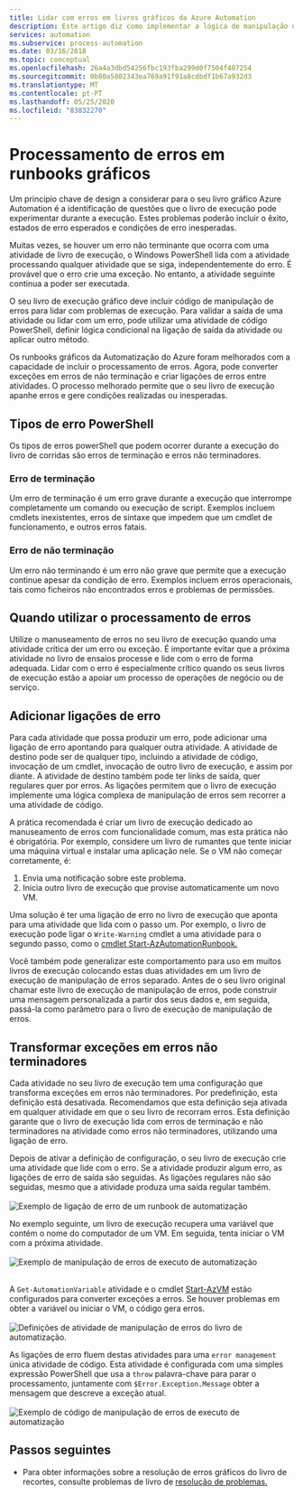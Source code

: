 ```yaml
---
title: Lidar com erros em livros gráficos da Azure Automation
description: Este artigo diz como implementar a lógica de manipulação de erros em livros gráficos.
services: automation
ms.subservice: process-automation
ms.date: 03/16/2018
ms.topic: conceptual
ms.openlocfilehash: 26a4a3dbd54256fbc193fba299d0f7504f407254
ms.sourcegitcommit: 0b80a5802343ea769a91f91a8cdbdf1b67a932d3
ms.translationtype: MT
ms.contentlocale: pt-PT
ms.lasthandoff: 05/25/2020
ms.locfileid: "83832270"
---
```

# <a name="handle-errors-in-graphical-runbooks"></a>Processamento de erros em runbooks gráficos

Um princípio chave de design a considerar para o seu livro gráfico Azure Automation é a identificação de questões que o livro de execução pode experimentar durante a execução. Estes problemas poderão incluir o êxito, estados de erro esperados e condições de erro inesperadas.

Muitas vezes, se houver um erro não terminante que ocorra com uma atividade de livro de execução, o Windows PowerShell lida com a atividade processando qualquer atividade que se siga, independentemente do erro. É provável que o erro crie uma exceção. No entanto, a atividade seguinte continua a poder ser executada.

O seu livro de execução gráfico deve incluir código de manipulação de erros para lidar com problemas de execução. Para validar a saída de uma atividade ou lidar com um erro, pode utilizar uma atividade de código PowerShell, definir lógica condicional na ligação de saída da atividade ou aplicar outro método.

Os runbooks gráficos da Automatização do Azure foram melhorados com a capacidade de incluir o processamento de erros. Agora, pode converter exceções em erros de não terminação e criar ligações de erros entre atividades. O processo melhorado permite que o seu livro de execução apanhe erros e gere condições realizadas ou inesperadas. 

## <a name="powershell-error-types"></a>Tipos de erro PowerShell

Os tipos de erros powerShell que podem ocorrer durante a execução do livro de corridas são erros de terminação e erros não terminadores.
 
### <a name="terminating-error"></a>Erro de terminação

Um erro de terminação é um erro grave durante a execução que interrompe completamente um comando ou execução de script. Exemplos incluem cmdlets inexistentes, erros de sintaxe que impedem que um cmdlet de funcionamento, e outros erros fatais.

### <a name="non-terminating-error"></a>Erro de não terminação

Um erro não terminando é um erro não grave que permite que a execução continue apesar da condição de erro. Exemplos incluem erros operacionais, tais como ficheiros não encontrados erros e problemas de permissões.

## <a name="when-to-use-error-handling"></a>Quando utilizar o processamento de erros

Utilize o manuseamento de erros no seu livro de execução quando uma atividade crítica der um erro ou exceção. É importante evitar que a próxima atividade no livro de ensaios processe e lide com o erro de forma adequada. Lidar com o erro é especialmente crítico quando os seus livros de execução estão a apoiar um processo de operações de negócio ou de serviço.

## <a name="add-error-links"></a>Adicionar ligações de erro

Para cada atividade que possa produzir um erro, pode adicionar uma ligação de erro apontando para qualquer outra atividade. A atividade de destino pode ser de qualquer tipo, incluindo a atividade de código, invocação de um cmdlet, invocação de outro livro de execução, e assim por diante. A atividade de destino também pode ter links de saída, quer regulares quer por erros. As ligações permitem que o livro de execução implemente uma lógica complexa de manipulação de erros sem recorrer a uma atividade de código.

A prática recomendada é criar um livro de execução dedicado ao manuseamento de erros com funcionalidade comum, mas esta prática não é obrigatória. Por exemplo, considere um livro de rumantes que tente iniciar uma máquina virtual e instalar uma aplicação nele. Se o VM não começar corretamente, é:

1. Envia uma notificação sobre este problema.
2. Inicia outro livro de execução que provise automaticamente um novo VM.

Uma solução é ter uma ligação de erro no livro de execução que aponta para uma atividade que lida com o passo um. Por exemplo, o livro de execução pode ligar o `Write-Warning` cmdlet a uma atividade para o segundo passo, como o [cmdlet Start-AzAutomationRunbook.](https://docs.microsoft.com/powershell/module/az.automation/start-azautomationrunbook?view=azps-3.5.0)

Você também pode generalizar este comportamento para uso em muitos livros de execução colocando estas duas atividades em um livro de execução de manipulação de erros separado. Antes de o seu livro original chamar este livro de execução de manipulação de erros, pode construir uma mensagem personalizada a partir dos seus dados e, em seguida, passá-la como parâmetro para o livro de execução de manipulação de erros.

## <a name="turn-exceptions-into-non-terminating-errors"></a>Transformar exceções em erros não terminadores

Cada atividade no seu livro de execução tem uma configuração que transforma exceções em erros não terminadores. Por predefinição, esta definição está desativada. Recomendamos que esta definição seja ativada em qualquer atividade em que o seu livro de recorram erros. Esta definição garante que o livro de execução lida com erros de terminação e não terminadores na atividade como erros não terminadores, utilizando uma ligação de erro.  

Depois de ativar a definição de configuração, o seu livro de execução crie uma atividade que lide com o erro. Se a atividade produzir algum erro, as ligações de erro de saída são seguidas. As ligações regulares não são seguidas, mesmo que a atividade produza uma saída regular também.<br><br> ![Exemplo de ligação de erro de um runbook de automatização](media/automation-runbook-graphical-error-handling/error-link-example.png)

No exemplo seguinte, um livro de execução recupera uma variável que contém o nome do computador de um VM. Em seguida, tenta iniciar o VM com a próxima atividade.<br><br> ![Exemplo de manipulação de erros de executo de automatização](media/automation-runbook-graphical-error-handling/runbook-example-error-handling.png)<br><br>      

A `Get-AutomationVariable` atividade e o cmdlet [Start-AzVM](https://docs.microsoft.com/powershell/module/Az.Compute/Start-AzVM?view=azps-3.5.0) estão configurados para converter exceções a erros. Se houver problemas em obter a variável ou iniciar o VM, o código gera erros.<br><br> ![Definições de atividade de manipulação de erros do livro de ](media/automation-runbook-graphical-error-handling/activity-blade-convertexception-option.png) automatização.

As ligações de erro fluem destas atividades para uma `error management` única atividade de código. Esta atividade é configurada com uma simples expressão PowerShell que usa a `throw` palavra-chave para parar o processamento, juntamente com `$Error.Exception.Message` obter a mensagem que descreve a exceção atual.<br><br> ![Exemplo de código de manipulação de erros de executo de automatização](media/automation-runbook-graphical-error-handling/runbook-example-error-handling-code.png)

## <a name="next-steps"></a>Passos seguintes

* Para obter informações sobre a resolução de erros gráficos do livro de recortes, consulte problemas de livro de [resolução de problemas.](troubleshoot/runbooks.md)